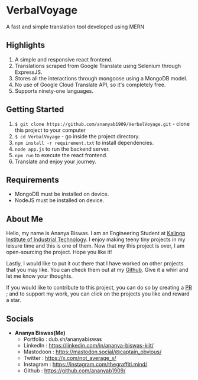 # VerbalVoyage

A fast and simple translation tool developed using MERN

## Highlights
1. A simple and responsive react frontend.
2. Translations scraped from Google Translate using Selenium through ExpressJS.
3. Stores all the interactions through mongoose using a MongoDB model.
4. No use of Google Cloud Translate API, so it's completely free.
5. Supports ninety-one languages.

## Getting Started
1. `$ git clone https://github.com/ananyab1909/VerbalVoyage.git` - clone this project to your computer
2. `$ cd VerbalVoyage` - go inside the project directory.
3. `npm install -r requirement.txt` to install dependencies.
4. `node app.js` to run the backend server.    
5. `npm run` to execute the react frontend.
6. Translate and enjoy your journey.

## Requirements
- MongoDB must be installed on device.
- NodeJS must be installed on device.

## About Me
Hello, my name is Ananya Biswas. I am an Engineering Student at [Kalinga Institute of Industrial Technology](https://kiit.ac.in/). I enjoy making teeny tiny projects in
my leisure time and this is one of them. Now that my this project is over, I am open-sourcing the project. Hope you like it!

Lastly, I would like to put it out there that I have worked on other projects that you may like. You can check them out at my [Github](https://github.com/ananyab1909/). Give it a whirl and let me know your thoughts.

If you would like to contribute to this project, you can do so by creating a [PR](https://help.github.com/articles/about-pull-requests/) ; and to support my work, you can click on the projects you like and reward a star.

## Socials

- __Ananya Biswas(Me)__
    - Portfolio : dub.sh/ananyabiswas
    - LinkedIn : https://linkedin.com/in/ananya-biswas-kiit/
    - Mastodoon : https://mastodon.social/@captain_obvious/
    - Twitter : https://x.com/not_average_x/
    - Instagram : https://instagram.com/thegraffiti.mind/
    - Github : https://github.com/ananyab1909/
